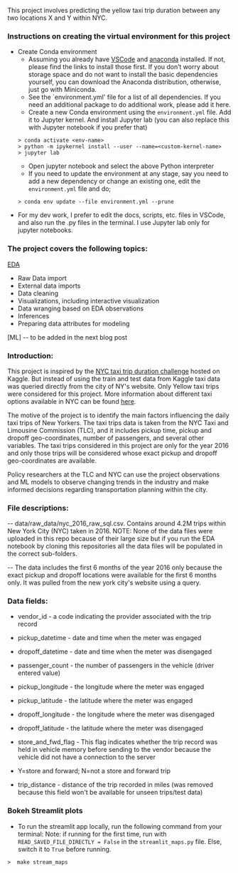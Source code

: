 This project involves predicting the yellow taxi trip duration between any two locations X and Y within NYC. 

### Instructions on creating the virtual environment for this project
* Create Conda environment
    * Assuming you already have [VSCode](https://code.visualstudio.com/download) and [anaconda](https://www.anaconda.com/download) installed. If not, please find the links to install those first. If you don’t worry about storage space and do not want to install the basic dependencies yourself, you can download the Anaconda distribution, otherwise, just go with Miniconda. 
    * See the `environment.yml' file for a list of all dependencies. If you need an additional package to do additional work, please add it here. 
    * Create a new Conda environment using the `environment.yml` file. Add it to Jupyter kernel. And install Jupyter lab (you can also replace this with Jupyter notebook if you prefer that)
    ```> conda env create -f env.yml
    > conda activate <env-name>
    > python -m ipykernel install --user --name=<custom-kernel-name>
    > jupyter lab 
    ```
    * Open jupyter notebook and select the above Python interpreter
    * If you need to update the environment at any stage, say you need to add a new dependency or change an existing one, edit the `environment.yml` file and do;  
    ```
    > conda env update --file environment.yml --prune
    ```
* For my dev work, I prefer to edit the docs, scripts, etc. files in VSCode, and also run the .py files in the terminal. I use Jupyter lab only for jupyter notebooks.

### The project covers the following topics:
[EDA](https://nbviewer.org/github/pratha19/NYC_taxi_trip/blob/pp_nyc_trip_blog_1_1/notebooks/NYC_EDA.ipynb#2)     
- Raw Data import    
- External data imports     
- Data cleaning    
- Visualizations, including interactive visualization
- Data wranging based on EDA observations
- Inferences  
- Preparing data attributes for modeling

[ML] -- to be added in the next blog post

### Introduction: 
This project is inspired by the [NYC taxi trip duration challenge](https://www.kaggle.com/c/nyc-taxi-trip-duration/overview) hosted on Kaggle. But instead of using the train and test data from Kaggle taxi data was queried directly from the city of NY's website. Only Yellow taxi trips were considered for this project. More information about different taxi options available in NYC can be found [here](https://www1.nyc.gov/site/tlc/vehicles/get-a-vehicle-license.page).

The motive of the project is to identify the main factors influencing the daily taxi trips of New Yorkers. The taxi trips data is taken from the NYC Taxi and Limousine Commission (TLC), and it includes pickup time, pickup and dropoff geo-coordinates, number of passengers, and several other variables. The taxi trips considered in this project are only for the year 2016 and only those trips will be considered whose exact pickup and dropoff geo-coordinates are available. 

Policy researchers at the TLC and NYC can use the project observations and ML models to observe changing trends in the industry and make informed decisions regarding transportation planning within the city.

### File descriptions:

-- data/raw_data/nyc_2016_raw_sql.csv. Contains around 4.2M trips within New York City (NYC) taken in 2016. 
NOTE: None of the data files were uploaded in this repo because of their large size but if you run the EDA notebook by cloning this repositories all the data files will be populated in the correct sub-folders.

-- The data includes the first 6 months of the year 2016 only because the exact pickup and dropoff
locations were available for the first 6 months only. It was pulled from the new york city's website using a query.

### Data fields:

- vendor_id - a code indicating the provider associated with the trip record

- pickup_datetime - date and time when the meter was engaged

- dropoff_datetime - date and time when the meter was disengaged

- passenger_count - the number of passengers in the vehicle (driver entered value)

- pickup_longitude - the longitude where the meter was engaged

- pickup_latitude - the latitude where the meter was engaged

- dropoff_longitude - the longitude where the meter was disengaged

- dropoff_latitude - the latitude where the meter was disengaged

- store_and_fwd_flag - This flag indicates whether the trip record was held in vehicle memory before
sending to the vendor because the vehicle did not have a connection to the server
- Y=store and forward; N=not a store and forward trip

- trip_distance - distance of the trip recorded in miles (was removed because this field won't be
available for unseen trips/test data)

### Bokeh Streamlit plots

* To run the streamlit app locally, run the following command from your terminal:
Note: if running for the first time, run with `READ_SAVED_FILE_DIRECTLY = False` in the `streamlit_maps.py` file. Else, switch it to `True` before running.
```
>  make stream_maps
```
